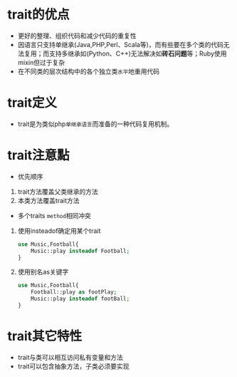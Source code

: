# trait的优点
* 更好的整理、组织代码和减少代码的重复性
* 因语言只支持单继承(Java,PHP,Perl、Scala等)，而有些要在多个类的代码无法复用；而支持多继承如(Python、C++)无法解决如**砖石问题**等；Ruby使用mixin但过于复杂
* 在不同类的层次结构中的各个独立类`水平`地重用代码

# trait定义
* trait是为类似php`单继承语言`而准备的一种代码复用机制。

# trait注意點
* 优先顺序
1. trait方法覆盖父类继承的方法
2. 本类方法覆盖trait方法

* 多个traits `method`相同冲突
1. 使用insteadof确定用某个trait
    ```php
    use Music,Football{
        Music::play insteadof Football;
    }
    ```
2. 使用别名as关键字
   ```php
   use Music,Football{
       Football::play as footPlay;
       Music::play insteadof footBall;
   }
   ```

# trait其它特性
* trait与类可以相互访问私有变量和方法
* trait可以包含抽象方法，子类必须要实现